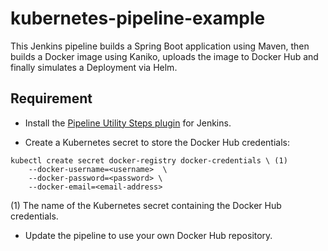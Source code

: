 # kubernetes-pipeline-example

This Jenkins pipeline builds a Spring Boot application using Maven, then builds a Docker image using Kaniko, uploads the image to Docker Hub and finally simulates a Deployment via Helm.

## Requirement

* Install the [Pipeline Utility Steps plugin](https://plugins.jenkins.io/pipeline-utility-steps) for Jenkins.

* Create a Kubernetes secret to store the Docker Hub credentials:
```
kubectl create secret docker-registry docker-credentials \ (1)
    --docker-username=<username>  \
    --docker-password=<password> \
    --docker-email=<email-address>
```
(1) The name of the Kubernetes secret containing the Docker Hub credentials.

* Update the pipeline to use your own Docker Hub repository.
